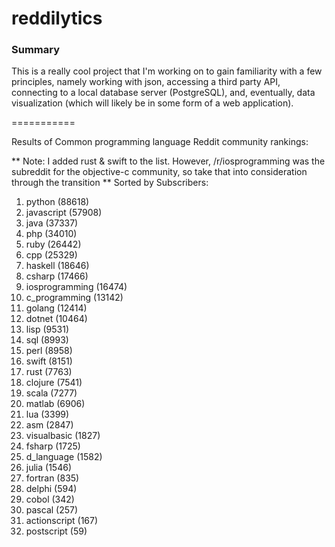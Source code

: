 reddilytics
===========

### Summary

This is a really cool project that I'm working on to gain familiarity with a few principles, namely working with json,
accessing a third party API, connecting to a local database server (PostgreSQL), and, eventually, data visualization (which will likely be in some form of a web application). 

===========


Results of Common programming language Reddit community rankings: 


** Note: I added rust & swift to the list.  However, /r/iosprogramming was the subreddit for the objective-c community, so take that into consideration through the transition **
Sorted by Subscribers: 

1. python (88618)
2. javascript (57908)
3. java (37337)
4. php (34010)
5. ruby (26442)
6. cpp (25329)
7. haskell (18646)
8. csharp (17466)
9. iosprogramming (16474)
10. c_programming (13142)
11. golang (12414)
12. dotnet (10464)
13. lisp (9531)
14. sql (8993)
15. perl (8958)
16. swift (8151)
17. rust (7763)
18. clojure (7541)
19. scala (7277)
20. matlab (6906)
21. lua (3399)
22. asm (2847)
23. visualbasic (1827)
24. fsharp (1725)
25. d_language (1582)
26. julia (1546)
27. fortran (835)
28. delphi (594)
29. cobol (342)
30. pascal (257)
31. actionscript (167)
32. postscript (59)
